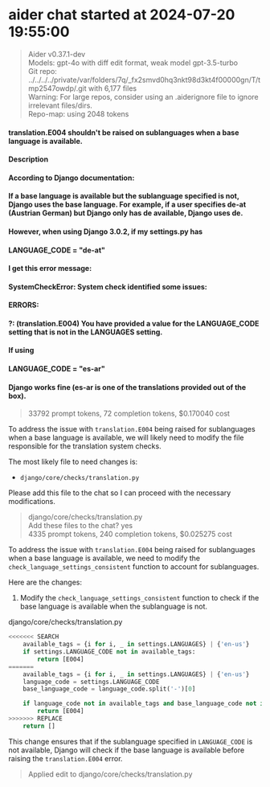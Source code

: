 
# aider chat started at 2024-07-20 19:55:00

> Aider v0.37.1-dev  
> Models: gpt-4o with diff edit format, weak model gpt-3.5-turbo  
> Git repo: ../../../../private/var/folders/7q/_fx2smvd0hq3nkt98d3kt4f00000gn/T/tmp2547owdp/.git with 6,177 files  
> Warning: For large repos, consider using an .aiderignore file to ignore irrelevant files/dirs.  
> Repo-map: using 2048 tokens  

#### translation.E004 shouldn't be raised on sublanguages when a base language is available.  
#### Description  
#### 	  
#### According to Django documentation:  
#### If a base language is available but the sublanguage specified is not, Django uses the base language. For example, if a user specifies de-at (Austrian German) but Django only has de available, Django uses de.  
#### However, when using Django 3.0.2, if my settings.py has  
#### LANGUAGE_CODE = "de-at"  
#### I get this error message:  
#### SystemCheckError: System check identified some issues:  
#### ERRORS:  
#### ?: (translation.E004) You have provided a value for the LANGUAGE_CODE setting that is not in the LANGUAGES setting.  
#### If using  
#### LANGUAGE_CODE = "es-ar"  
#### Django works fine (es-ar is one of the translations provided out of the box).  
> 33792 prompt tokens, 72 completion tokens, $0.170040 cost  

To address the issue with `translation.E004` being raised for sublanguages when a base language is available, we will likely need to modify the file responsible for the translation system checks.

The most likely file to need changes is:
- `django/core/checks/translation.py`

Please add this file to the chat so I can proceed with the necessary modifications.

> django/core/checks/translation.py  
> Add these files to the chat? yes  
> 4335 prompt tokens, 240 completion tokens, $0.025275 cost  

To address the issue with `translation.E004` being raised for sublanguages when a base language is available, we need to modify the `check_language_settings_consistent` function to account for sublanguages.

Here are the changes:

1. Modify the `check_language_settings_consistent` function to check if the base language is available when the sublanguage is not.

django/core/checks/translation.py
```python
<<<<<<< SEARCH
    available_tags = {i for i, _ in settings.LANGUAGES} | {'en-us'}
    if settings.LANGUAGE_CODE not in available_tags:
        return [E004]
=======
    available_tags = {i for i, _ in settings.LANGUAGES} | {'en-us'}
    language_code = settings.LANGUAGE_CODE
    base_language_code = language_code.split('-')[0]

    if language_code not in available_tags and base_language_code not in available_tags:
        return [E004]
>>>>>>> REPLACE
    return []
```

This change ensures that if the sublanguage specified in `LANGUAGE_CODE` is not available, Django will check if the base language is available before raising the `translation.E004` error.

> Applied edit to django/core/checks/translation.py  
